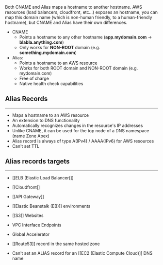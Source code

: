 Both CNAME and Alias maps a hostname to another hostname.
AWS resources (load balancers, cloudfront, etc...) exposes an hostname, you can map this domain name (which is non-human friendly, to a human-friendly hostname), but CNAME and Alias have their own differences.

- CNAME
	- Points a hostname to any other hostname (__app.mydomain.com__ -> __blabla.anything.com__)
	- Only works for __NON-ROOT__ domain (e.g. __something.mydomain.com__)
- Alias:
	- Points a hostname to an AWS resource 
	- Works for both ROOT domain and NON-ROOT domain (e.g. mydomain.com)
	- Free of charge
	- Native health check capabilities

## Alias Records
---
- Maps a hostname to an AWS resource
- An extension to DNS functionality
- Automatically recognizes changes in the resource's IP addresses
- Unlike CNAME, it can be used for the top node of a DNS namespace (name Zone Apex)
- Alias record is always of type A(IPv4) / AAAA(IPv6) for AWS resources
- Can't set TTL

## Alias records targets
---
- [[ELB (Elastic Load Balancer)]]
- [[Cloudfront]]
- [[API Gateway]]
- [[Elastic Beanstalk (EB)]] environments
- [[S3]] Websites
- VPC Interface Endpoints
- Global Accelerator
- [[Route53]] record in the same hosted zone

- Can't set an ALIAS record for an [[EC2 (Elastic Compute Cloud)]] DNS name